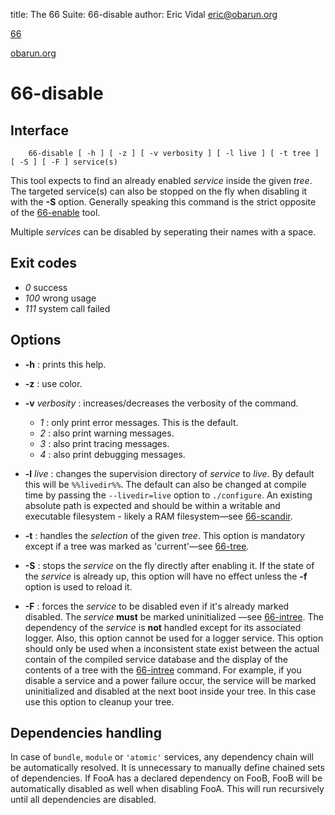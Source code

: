 title: The 66 Suite: 66-disable
author: Eric Vidal <eric@obarun.org>

[66](index.html)

[obarun.org](https://web.obarun.org)

# 66-disable

## Interface

```
    66-disable [ -h ] [ -z ] [ -v verbosity ] [ -l live ] [ -t tree ] [ -S ] [ -F ] service(s)
```

This tool expects to find an already enabled *service* inside the given *tree*. The targeted service(s) can also be stopped on the fly when disabling it with the **-S** option. Generally speaking this command is the strict opposite of the [66-enable](66-enable.html) tool. 

Multiple *services* can be disabled by seperating their names with a space.

## Exit codes

- *0* success
- *100* wrong usage
- *111* system call failed

## Options

- **-h** : prints this help.

- **-z** : use color.

- **-v** *verbosity* : increases/decreases the verbosity of the command.
    * *1* : only print error messages. This is the default.
    * *2* : also print warning messages.
    * *3* : also print tracing messages.
    * *4* : also print debugging messages.

- **-l** *live* : changes the supervision directory of *service* to *live*. By default this will be `%%livedir%%`. The default can also be changed at compile time by passing the `--livedir=live` option to `./configure`. An existing absolute path is expected and should be within a writable and executable filesystem - likely a RAM filesystem—see [66-scandir](66-scandir.html).

- **-t** : handles the *selection* of the given *tree*. This option is mandatory except if a tree was marked as 'current'—see [66-tree](66-tree.html).

- **-S** : stops the *service* on the fly directly after enabling it. If the state of the *service* is already up, this option will have no effect unless the **-f** option is used to reload it.

- **-F** : forces the *service* to be disabled even if it's already marked disabled. The *service* **must** be marked uninitialized —see [66-intree](66-intree.html). The dependency of the *service* is **not** handled except for its associated logger. Also, this option cannot be used for a logger service. This option should only be used when a inconsistent state exist between the actual contain of the compiled service database and the display of the contents of a tree with the [66-intree](66-intree.html) command. For example, if you disable a service and a power failure occur, the service will be marked uninitialized and disabled at the next boot inside your tree. In this case use this option to cleanup your tree.

## Dependencies handling

In case of `bundle`, `module` or `'atomic'` services, any dependency chain will be automatically resolved. It is unnecessary to manually define chained sets of dependencies. If FooA has a declared dependency on FooB, FooB will be automatically disabled as well when disabling FooA. This will run recursively until all dependencies are disabled.
